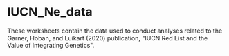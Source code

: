 # IUCN_Ne_data 
These worksheets contain the data used to conduct analyses related to the Garner, Hoban, and Luikart (2020) publication, "IUCN Red List and the Value of Integrating Genetics".
